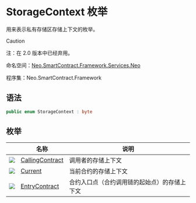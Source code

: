 # StorageContext 枚举

用来表示私有存储区存储上下文的枚举。

> [!Caution]
> 注：在 2.0 版本中已经弃用。

命名空间：[Neo.SmartContract.Framework.Services.Neo](../neo.md)

程序集：Neo.SmartContract.Framework

## 语法

```c#
public enum StorageContext : byte
```

## 枚举

|                                          | 名称                                       | 说明                     |
| ---------------------------------------- | ---------------------------------------- | ---------------------- |
| ![](https://i-msdn.sec.s-msft.com/dynimg/IC134134.jpeg) | [CallingContract](StorageContex/CallingContract.md) | 调用者的存储上下文              |
| ![](https://i-msdn.sec.s-msft.com/dynimg/IC134134.jpeg) | [Current](StorageContex/Current.md)      | 当前合约的存储上下文             |
| ![](https://i-msdn.sec.s-msft.com/dynimg/IC134134.jpeg) | [EntryContract](StorageContex/EntryContract.md) | 合约入口点（合约调用链的起始点）的存储上下文 |

